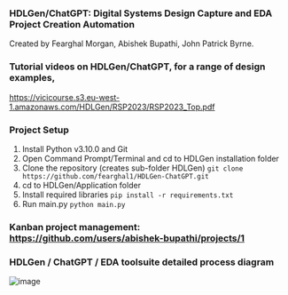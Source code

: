 ### HDLGen/ChatGPT: Digital Systems Design Capture and EDA Project Creation Automation
Created by Fearghal Morgan, Abishek Bupathi, John Patrick Byrne.

### Tutorial videos on HDLGen/ChatGPT, for a range of design examples,
https://vicicourse.s3.eu-west-1.amazonaws.com/HDLGen/RSP2023/RSP2023_Top.pdf

### Project Setup
1. Install Python v3.10.0 and Git
2. Open Command Prompt/Terminal and cd to HDLGen installation folder
3. Clone the repository (creates sub-folder HDLGen)
``
git clone https://github.com/fearghal1/HDLGen-ChatGPT.git
``
3. cd to HDLGen/Application folder
4. Install required libraries
``
pip install -r requirements.txt
``
5. Run main.py
``
python main.py
``

### Kanban project management: https://github.com/users/abishek-bupathi/projects/1

### HDLGen / ChatGPT / EDA toolsuite detailed process diagram
![image](https://vicicourse.s3.eu-west-1.amazonaws.com/HDLGen/HDLGen_ChatGPT_DetailedProcessDiagram.png)
